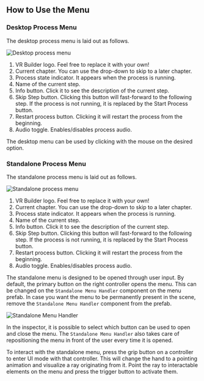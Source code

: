 ## How to Use the Menu

### Desktop Process Menu

The desktop process menu is laid out as follows.

![Desktop process menu](images/desktop-menu.png)

1. VR Builder logo. Feel free to replace it with your own!
2. Current chapter. You can use the drop-down to skip to a later chapter.
3. Process state indicator. It appears when the process is running.
4. Name of the current step.
5. Info button. Click it to see the description of the current step.
6. Skip Step button. Clicking this button will fast-forward to the following step. If the process is not running, it is
   replaced by the Start Process button.
7. Restart process button. Clicking it will restart the process from the beginning.
8. Audio toggle. Enables/disables process audio.

The desktop menu can be used by clicking with the mouse on the desired option.

### Standalone Process Menu

The standalone process menu is laid out as follows.

![Standalone process menu](images/standalone-menu.png)

1. VR Builder logo. Feel free to replace it with your own!
2. Current chapter. You can use the drop-down to skip to a later chapter.
3. Process state indicator. It appears when the process is running.
4. Name of the current step.
5. Info button. Click it to see the description of the current step.
6. Skip Step button. Clicking this button will fast-forward to the following step. If the process is not running, it is
   replaced by the Start Process button.
7. Restart process button. Clicking it will restart the process from the beginning.
8. Audio toggle. Enables/disables process audio.

The standalone menu is designed to be opened through user input. By default, the primary button on the right controller
opens the menu. This can be changed on the `Standalone Menu Handler` component on the menu prefab. In case you want the
menu to be permanently present in the scene, remove the `Standalone Menu Handler` component from the prefab.

![Standalone Menu Handler](images/standalone-menu-handler.png)

In the inspector, it is possible to select which button can be used to open and close the menu.
The `Standalone Menu Handler` also takes care of repositioning the menu in front of the user every time it is opened.

To interact with the standalone menu, press the grip button on a controller to enter UI mode with that controller. This
will change the hand to a pointing animation and visualize a ray originating from it. Point the ray to interactable
elements on the menu and press the trigger button to activate them.
